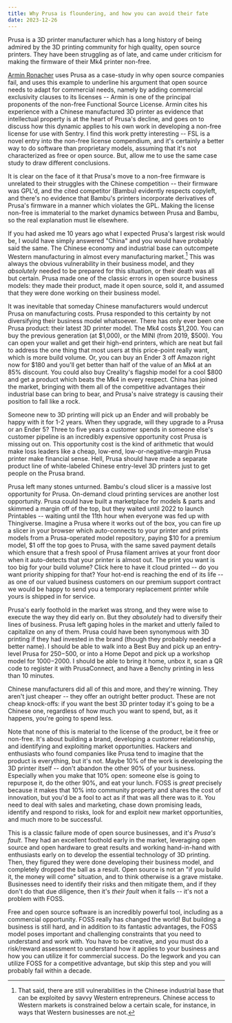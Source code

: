 ```yaml
---
title: Why Prusa is floundering, and how you can avoid their fate
date: 2023-12-26
---
```


Prusa is a 3D printer manufacturer which has a long history of being admired by
the 3D printing community for high quality, open source printers. They have been
struggling as of late, and came under criticism for making the firmware of their
Mk4 printer non-free.

[Armin Ronacher][0] uses Prusa as a case-study in why open source companies
fail, and uses this example to underline his argument that open source needs to
adapt for commercial needs, namely by adding commercial exclusivity clauses to
its licenses -- Armin is one of the principal proponents of the non-free
Functional Source License. Armin cites his experience with a Chinese
manufactured 3D printer as evidence that intellectual property is at the heart
of Prusa's decline, and goes on to discuss how this dynamic applies to his own
work in developing a non-free license for use with Sentry. I find this work
pretty interesting -- FSL is a novel entry into the non-free license compendium,
and it's certainly a better way to do software than proprietary models, assuming
that it's not characterized as free or open source. But, allow me to use the
same case study to draw different conclusions.

[0]: https://lucumr.pocoo.org/2023/12/25/life-and-death-of-open-source/

It is clear on the face of it that Prusa's move to a non-free firmware is
unrelated to their struggles with the Chinese competition -- their firmware was
GPL'd, and the cited competitor (Bambu) evidently respects copyleft, and there's
no evidence that Bambu's printers incorporate derivatives of Prusa's firmware in
a manner which violates the GPL. Making the license non-free is immaterial to
the market dynamics between Prusa and Bambu, so the real explanation must lie
elsewhere.

If you had asked me 10 years ago what I expected Prusa's largest risk would be,
I would have simply answered "China" and you would have probably said the same.
The Chinese economy and industrial base can outcompete Western manufacturing in
almost every manufacturing market.[^china] This was always the obvious
vulnerability in their business model, and they *absolutely* needed to be
prepared for this situation, or their death was all but certain. Prusa made one
of the classic errors in open source business models: they made their product,
made it open source, sold it, and assumed that they were done working on their
business model.

[^china]: That said, there are still vulnerabilities in the Chinese industrial
    base that can be exploited by savvy Western entrepreneurs. Chinese access to
    Western markets is constrained below a certain scale, for instance, in ways
    that Western businesses are not.

It was inevitable that someday Chinese manufacturers would undercut Prusa on
manufacturing costs. Prusa responded to this certainty by not diversifying their
business model whatsoever. There has only ever been one Prusa product: their
latest 3D printer model. The Mk4 costs $1,200. You can buy the previous
generation (at $1,000), or the MINI (from 2019, $500). You can open your wallet
and get their high-end printers, which are neat but fail to address the one
thing that most users at this price-point really want, which is more build
volume. Or, you can buy an Ender 3 off Amazon right now for $180 and you'll get
better than half of the value of an Mk4 at an 85% discount. You could also buy
Creality's flagship model for a cool $800 and get a product which beats the Mk4
in every respect. China has joined the market, bringing with them all of the
competitive advantages their industrial base can bring to bear, and Prusa's
naive strategy is causing their position to fall like a rock.

Someone new to 3D printing will pick up an Ender and will probably be happy with
it for 1-2 years. When they upgrade, will they upgrade to a Prusa or an Ender 5?
Three to five years a customer spends in someone else's customer pipeline is an
incredibly expensive opportunity cost Prusa is missing out on. This opportunity
cost is the kind of arithmetic that would make loss leaders like a cheap,
low-end, low-or-negative-margin Prusa printer make financial sense. Hell, Prusa
should have made a separate product line of white-labeled Chinese entry-level 3D
printers just to get people on the Prusa brand.

Prusa left many stones unturned. Bambu's cloud slicer is a massive lost
opportunity for Prusa. On-demand cloud printing services are another lost
opportunity. Prusa could have built a marketplace for models & parts and skimmed
a margin off of the top, but they waited until 2022 to launch Printables --
waiting until the 11th hour when everyone was fed up with Thingiverse. Imagine a
Prusa where it works out of the box, you can fire up a slicer in your browser
which auto-connects to your printer and prints models from a Prusa-operated
model repository, paying $10 for a premium model, $1 off the top goes to Prusa,
with the same saved payment details which ensure that a fresh spool of Prusa
filament arrives at your front door when it auto-detects that your printer is
almost out. The print you want is too big for your build volume? Click here to
have it cloud printed -- do you want priority shipping for that? Your hot-end is
reaching the end of its life -- as one of our valued business customers on our
premium support contract we would be happy to send you a temporary replacement
printer while yours is shipped in for service.

Prusa's early foothold in the market was strong, and they were wise to execute
the way they did early on. But they *absolutely* had to diversify their lines of
business. Prusa left gaping holes in the market and utterly failed to capitalize
on any of them. Prusa could have been synonymous with 3D printing if they had
invested in the brand (though they probably needed a better name). I should be
able to walk into a Best Buy and pick up an entry-level Prusa for $250-$500, or
into a Home Depot and pick up a workshop model for $1000-$2000. I should be able
to bring it home, unbox it, scan a QR code to register it with PrusaConnect, and
have a Benchy printing in less than 10 minutes.

Chinese manufacturers did all of this and more, and they're winning. They aren't
just cheaper -- they offer an outright better product. These are not cheap
knock-offs: if you want the best 3D printer today it's going to be a Chinese
one, regardless of how much you want to spend, but, as it happens, you're going
to spend less.

Note that none of this is material to the license of the product, be it free or
non-free. It's about building a brand, developing a customer relationship, and
identifying and exploiting market opportunities. Hackers and enthusiasts who
found companies like Prusa tend to imagine that the product is everything, but
it's not. Maybe 10% of the work is developing the 3D printer itself&nbsp;--
don't abandon the other 90% of your business. Especially when you make that 10%
open: someone else is going to repurpose it, do the other 90%, and eat your
lunch. FOSS is *great* precisely because it makes that 10% into community
property and shares the cost of innovation, but you'd be a fool to act as if
that was all there was to it. You need to deal with sales and marketing, chase
down promising leads, identify and respond to risks, look for and exploit new
market opportunities, and much more to be successful.

This is a classic failure mode of open source businesses, and it's *Prusa's
fault*. They had an excellent foothold early in the market, leveraging open
source and open hardware to great results and working hand-in-hand with
enthusiasts early on to develop the essential technology of 3D printing. Then,
they figured they were done developing their business model, and completely
dropped the ball as a result. Open source is not an "if you build it, the money
will come" situation, and to think otherwise is a grave mistake. Businesses need
to identify their risks and then mitigate them, and if they don't do that due
diligence, then it's *their fault* when it fails -- it's not a problem with
FOSS.

Free and open source software is an incredibly powerful tool, including as a
commercial opportunity. FOSS really has changed the world! But building a
business is still hard, and in addition to its fantastic advantages, the FOSS
model poses important and challenging constraints that you need to understand
and work with. You have to be creative, and you must do a risk/reward assessment
to understand how it applies to your business and how you can utilize it for
commercial success. Do the legwork and you can utilize FOSS for a competitive
advantage, but skip this step and you will probably fail within a decade.
